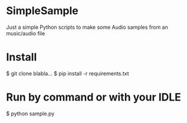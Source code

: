 # SimpleSample
Just a simple Python scripts to make some Audio samples from an music/audio file

# Install
$ git clone blabla...
$ pip install -r requirements.txt

# Run by command or with your IDLE
$ python sample.py


